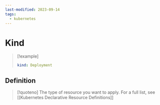 ```yaml
---
last-modified: 2023-09-14
tags:
  - kubernetes
---
```

# Kind

> [!example]
> ```yaml
> kind: Deployment
> ``` 
## Definition

> [!quoteno]
> The type of resource you want to apply. For a full list, see [[Kubernetes Declarative Resource Definitions]]
